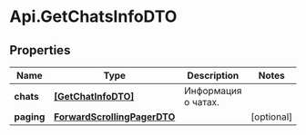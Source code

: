 # Api.GetChatsInfoDTO

## Properties

Name | Type | Description | Notes
------------ | ------------- | ------------- | -------------
**chats** | [**[GetChatInfoDTO]**](GetChatInfoDTO.md) | Информация о чатах. | 
**paging** | [**ForwardScrollingPagerDTO**](ForwardScrollingPagerDTO.md) |  | [optional] 


